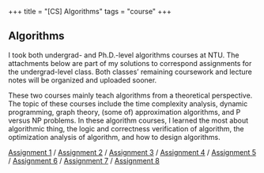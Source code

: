 +++
title = "[CS] Algorithms"
tags = "course"
+++

## Algorithms

I took both undergrad- and Ph.D.-level algorithms courses at NTU. 
The attachments below are part of my solutions to correspond assignments for the undergrad-level class. 
Both classes’ remaining coursework and lecture notes will be organized and uploaded sooner.

These two courses mainly teach algorithms from a theoretical perspective.
The topic of these courses include the time complexity analysis, dynamic programming, graph theory,
(some of) approximation algorithms,
and P versus NP problems.
In these algorithm courses, I learned the most about algorithmic thing,
the logic and correctness verification of algorithm, 
the optimization analysis of algorithm, and how to design algorithms.

[Assignment 1](/pdf/algo/hw1.pdf) /
[Assignment 2](/pdf/algo/hw2.pdf) /
[Assignment 3](/pdf/algo/hw3.pdf) /
[Assignment 4](/pdf/algo/hw4.pdf) /
[Assignment 5](/pdf/algo/hw5.pdf) /
[Assignment 6](/pdf/algo/hw6.pdf) /
[Assignment 7](/pdf/algo/hw7.pdf) /
[Assignment 8](/pdf/algo/hw8.pdf) 

